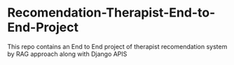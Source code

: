 # Recomendation-Therapist-End-to-End-Project
This repo contains an End to End project of therapist recomendation system by RAG approach along with Django APIS
